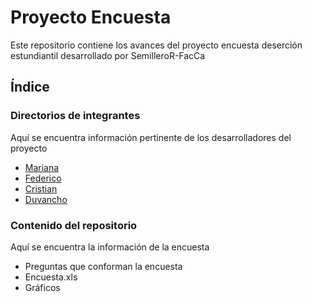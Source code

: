 # Proyecto Encuesta
Este repositorio contiene los avances del proyecto encuesta deserción estundiantil desarrollado por SemilleroR-FacCa

## Índice

### Directorios de integrantes
Aquí se encuentra información pertinente de los desarrolladores del proyecto

  - [Mariana](https://github.com/MarianaFlorezRpo/Proyecto_Encuesta/tree/master/Mariana)
  - [Federico](https://github.com/MarianaFlorezRpo/Proyecto_Encuesta/tree/master/Federico)
  - [Cristian](https://github.com/MarianaFlorezRpo/Proyecto_Encuesta/tree/master/Cristian)
  - [Duvancho](https://github.com/MarianaFlorezRpo/Proyecto_Encuesta/tree/master/Duvancho)
  
### Contenido del repositorio
Aquí se encuentra la información de la encuesta

  - Preguntas que conforman la encuesta
  - Encuesta.xls
  - Gráficos
